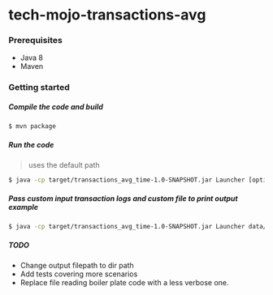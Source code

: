 # tech-mojo-transactions-avg

### Prerequisites
* Java 8
* Maven

### Getting started

##### Compile the code and build
```bash 
$ mvn package
```

##### Run the code 
> uses the default path
```bash
$ java -cp target/transactions_avg_time-1.0-SNAPSHOT.jar Launcher [optional filepath]
```

##### Pass custom input transaction logs and custom file to print output example

```bash
$ java -cp target/transactions_avg_time-1.0-SNAPSHOT.jar Launcher data/transaction_logs_custom.txt data/my_transaction_output.txt
```

##### TODO
- Change output filepath to dir path
- Add tests covering more scenarios
- Replace file reading boiler plate code with a less verbose one.

